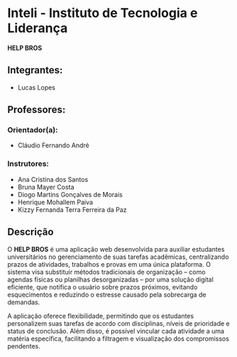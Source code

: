 # Inteli - Instituto de Tecnologia e Liderança  
**HELP BROS**  

## Integrantes:  
- Lucas Lopes  

## Professores:  
### Orientador(a):  
- Cláudio Fernando André  

### Instrutores:  
- Ana Cristina dos Santos  
- Bruna Mayer Costa  
- Diogo Martins Gonçalves de Morais  
- Henrique Mohallem Paiva  
- Kizzy Fernanda Terra Ferreira da Paz  

## Descrição  
O **HELP BROS** é uma aplicação web desenvolvida para auxiliar estudantes universitários no gerenciamento de suas tarefas acadêmicas, centralizando prazos de atividades, trabalhos e provas em uma única plataforma. O sistema visa substituir métodos tradicionais de organização – como agendas físicas ou planilhas desorganizadas – por uma solução digital eficiente, que notifica o usuário sobre prazos próximos, evitando esquecimentos e reduzindo o estresse causado pela sobrecarga de demandas.  

A aplicação oferece flexibilidade, permitindo que os estudantes personalizem suas tarefas de acordo com disciplinas, níveis de prioridade e status de conclusão. Além disso, é possível vincular cada atividade a uma matéria específica, facilitando a filtragem e visualização dos compromissos pendentes.  
